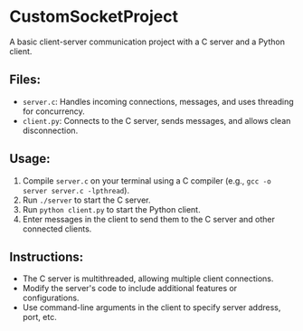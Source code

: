 # CustomSocketProject

A basic client-server communication project with a C server and a Python client.

## Files:

- `server.c`: Handles incoming connections, messages, and uses threading for concurrency.
- `client.py`: Connects to the C server, sends messages, and allows clean disconnection.

## Usage:

1. Compile `server.c` on your terminal using a C compiler (e.g., `gcc -o server server.c -lpthread`).
2. Run `./server` to start the C server.
3. Run `python client.py` to start the Python client.
4. Enter messages in the client to send them to the C server and other connected clients.

## Instructions:

- The C server is multithreaded, allowing multiple client connections.
- Modify the server's code to include additional features or configurations.
- Use command-line arguments in the client to specify server address, port, etc.
